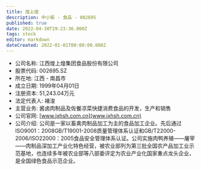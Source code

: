 ```yaml
---
title: 煌上煌
description: 中小板 - 食品 - 002695
published: true
date: 2022-04-30T19:23:36.000Z
tags: stock
editor: markdown
dateCreated: 2022-01-01T00:00:00.000Z
---
```


- 公司名称: 江西煌上煌集团食品股份有限公司
- 股票代码: 002695.SZ
- 所在地: 江西 - 南昌市
- 成立日期: 1999年04月01日
- 注册资本: 51,243.04万元
- 法定代表人: 褚浚
- 主营业务: 酱卤肉制品及佐餐凉菜快捷消费食品的开发，生产和销售
- 公司官网: [www.jxhsh.com.cn](www.jxhsh.com.cn)
- 公司介绍: 公司是一家以畜禽肉制品加工为主的食品加工企业。先后通过ISO9001：2008GB/T19001-2008质量管理体系认证和GB/T22000-2006/ISO22000：2005食品安全管理体系认证。公司实施肉鸭养殖——屠宰——肉制品深加工产业化特色经营，被农业部列为第三批全国农产品加工业示范基地，也连续多年被农业部等八部委评定为农业产业化国家重点龙头企业，是全国绿色食品示范企业。


